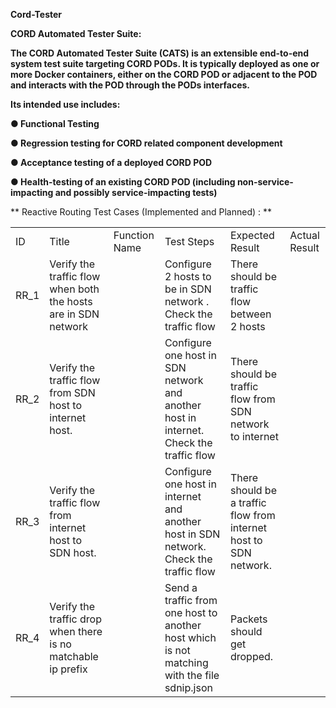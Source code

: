 **Cord-Tester**



**CORD Automated Tester Suite:**

**The CORD Automated Tester Suite (CATS) is an extensible end-to-end system test suite targeting CORD PODs. It is typically deployed as one or more Docker containers, either on the CORD POD or adjacent to the POD and interacts with the POD through the PODs interfaces.**

**Its intended use includes:**

**● Functional Testing**

**● Regression testing for CORD related component development**

**● Acceptance testing of a deployed CORD POD**

**● Health-testing of an existing CORD POD (including non-service-impacting and possibly service-impacting tests)**

** Reactive Routing Test Cases (Implemented and Planned) : **

<table>
  <tr>
    <td>ID</td>
    <td>Title</td>
    <td>Function Name</td>
    <td>Test Steps</td>
    <td>Expected Result</td>
    <td>Actual Result</td>
  </tr>
  <tr>
    <td>RR_1</td>
    <td>Verify the traffic flow when both the hosts are in SDN network</td>
    <td></td>
    <td>Configure 2 hosts to be in SDN network . Check the traffic flow</td>
    <td>There should be traffic flow between 2 hosts</td>
    <td></td>
  </tr>
  <tr>
    <td>RR_2</td>
    <td>Verify the traffic flow from SDN host to internet host.</td>
    <td></td>
    <td>Configure one host in SDN network and another host in internet.
Check the traffic flow</td>
    <td>There should be traffic flow from SDN network to internet</td>
    <td></td>
  </tr>
  <tr>
    <td>RR_3</td>
    <td>Verify the traffic flow from internet host to SDN host.</td>
    <td></td>
    <td>Configure one host in internet and another host in SDN network.
Check the traffic flow</td>
    <td>There should be a traffic flow from internet host to SDN network.</td>
    <td></td>
  </tr>
  <tr>
    <td>RR_4</td>
    <td>Verify the traffic drop when there is no matchable ip prefix</td>
    <td></td>
    <td>Send a traffic from one host to another host which is not matching with the file sdnip.json
 </td>
    <td>Packets should get dropped.</td>
    <td></td>
  </tr>
</table>
